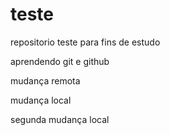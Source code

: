 # teste
repositorio teste para fins de estudo

aprendendo git e github

mudança remota




mudança local


segunda mudança local